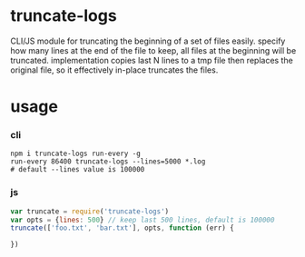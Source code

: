 # truncate-logs

CLI/JS module for truncating the beginning of a set of files easily. specify how many lines at the end of the file to keep, all files at the beginning will be truncated. implementation copies last N lines to a tmp file then replaces the original file, so it effectively in-place truncates the files.

# usage

### cli

```
npm i truncate-logs run-every -g
run-every 86400 truncate-logs --lines=5000 *.log
# default --lines value is 100000
```

### js

```js
var truncate = require('truncate-logs')
var opts = {lines: 500} // keep last 500 lines, default is 100000
truncate(['foo.txt', 'bar.txt'], opts, function (err) {

})
```
